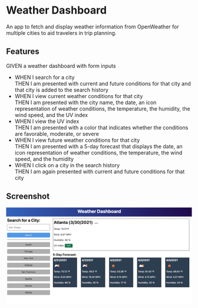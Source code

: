# Weather Dashboard
An app to fetch and display weather information from OpenWeather for multiple cities to aid travelers in trip planning.

## Features
GIVEN a weather dashboard with form inputs
- WHEN I search for a city<br>
THEN I am presented with current and future conditions for that city and that city is added to the search history
- WHEN I view current weather conditions for that city<br>
THEN I am presented with the city name, the date, an icon representation of weather conditions, the temperature, the humidity, the wind speed, and the UV index
- WHEN I view the UV index<br>
THEN I am presented with a color that indicates whether the conditions are favorable, moderate, or severe
- WHEN I view future weather conditions for that city<br>
THEN I am presented with a 5-day forecast that displays the date, an icon representation of weather conditions, the temperature, the wind speed, and the humidity
- WHEN I click on a city in the search history<br>
THEN I am again presented with current and future conditions for that city

## Screenshot
<img src="./assets/images/weather-dashboard.png" />
